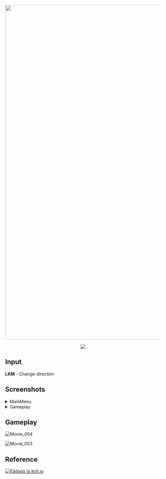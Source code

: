 <p align="center">
      <img src="https://i.ibb.co/TxbBktCz/Image-Sequence-001-0000.png" width="1080">
</p>

<p align="center">
    <img src="https://img.shields.io/badge/Unity-2022.3.29f1-purple?style=plastic&logo=Unity&logoColor=purple&logoSize=auto&labelColor=black">
</p>

## Input

**LKM** - Change direction

## Screenshots

<details><summary>MainMenu</summary>

<div style="display: flex; gap: 10px; flex-wrap: wrap;">
  <img src="https://i.ibb.co/HD34W36J/MainMenu.png" alt="MainMenu" style="width: 256px;">
</div>

</details>

<details><summary>Gameplay</summary>
      
<div style="display: flex; gap: 10px; flex-wrap: wrap;">
  <img src="https://i.ibb.co/d0JWsjZ5/Gameplay-1.png" alt="Screnshot1" style="width: 256px;">
  <img src="https://i.ibb.co/2Y81Fs5G/Gameplay-2.png" alt="Screnshot2" style="width: 256px;">
  <img src="https://i.ibb.co/mFX7NmtN/Gameplay-4.png" alt="Screnshot3" style="width: 256px;">
</div>

</details>

## Gameplay

![Movie_004](https://github.com/user-attachments/assets/f3e68fd6-d9fd-4f55-92dd-28f1083a04c2)

![Movie_003](https://github.com/user-attachments/assets/99f91307-5e3b-4a6d-aa2a-d1bd16b27cb2)

## Reference



[![Èãðàòü íà itch.io](https://img.shields.io/badge/Ithc_io-play_now-purple?style=plastic&logo=Itch.io&logoColor=purple&logoSize=auto&label=Itch.io&labelColor=black)](https://igorchek.itch.io/orbits)
